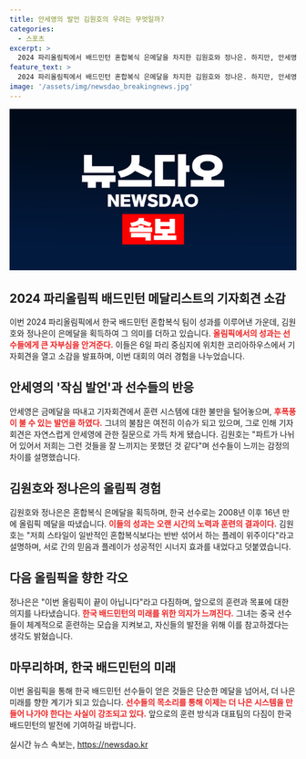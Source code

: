 ```yaml
---
title: 안세영의 발언 김원호의 우려는 무엇일까?
categories:
  - 스포츠
excerpt: >
  2024 파리올림픽에서 배드민턴 혼합복식 은메달을 차지한 김원호와 정나은. 하지만, 안세영의 불참과 ‘작심 발언’으로 팀 분위기는 긴장감이 감돌고 있다. 선수들은 대표팀 훈련 시스템에 대한 우려를 표하며 후속 대회에 대한 각오를 다졌다. 클릭해 자세한 이야기를 확인하세요!
feature_text: >
  2024 파리올림픽에서 배드민턴 혼합복식 은메달을 차지한 김원호와 정나은. 하지만, 안세영의 불참과 ‘작심 발언’으로 팀 분위기는 긴장감이 감돌고 있다. 선수들은 대표팀 훈련 시스템에 대한 우려를 표하며 후속 대회에 대한 각오를 다졌다. 클릭해 자세한 이야기를 확인하세요!
image: '/assets/img/newsdao_breakingnews.jpg'
---
```


<p><img src="/assets/img/newsdao_breakingnews.jpg" alt="koreaapp 속보" /></p>

<h2 data-ke-size="size26">2024 파리올림픽 배드민턴 메달리스트의 기자회견 소감</h2>

<p data-ke-size="size16"></p>

<p>이번 2024 파리올림픽에서 한국 배드민턴 혼합복식 팀이 성과를 이루어낸 가운데, 김원호와 정나은이 은메달을 획득하여 그 의미를 더하고 있습니다. <b><span style="color: #ee2323;">올림픽에서의 성과는 선수들에게 큰 자부심을 안겨준다.</span></b> 이들은 6일 파리 중심지에 위치한 코리아하우스에서 기자회견을 열고 소감을 발표하며, 이번 대회의 여러 경험을 나누었습니다.</p>

<p data-ke-size="size16"></p>

<h2 data-ke-size="size26">안세영의 '작심 발언'과 선수들의 반응</h2>

<p data-ke-size="size16"></p>

<p>안세영은 금메달을 따내고 기자회견에서 훈련 시스템에 대한 불만을 털어놓으며, <b><span style="color: #ee2323;">후폭풍이 불 수 있는 발언을 하였다.</span></b> 그녀의 불참은 여전히 이슈가 되고 있으며, 그로 인해 기자회견은 자연스럽게 안세영에 관한 질문으로 가득 차게 됐습니다. 김원호는 "파트가 나뉘어 있어서 저희는 그런 것들을 잘 느끼지는 못했던 것 같다"며 선수들이 느끼는 감정의 차이를 설명했습니다.</p>

<p data-ke-size="size16"></p>

<h2 data-ke-size="size26">김원호와 정나은의 올림픽 경험</h2>

<p data-ke-size="size16"></p>

<p>김원호와 정나은은 혼합복식 은메달을 획득하며, 한국 선수로는 2008년 이후 16년 만에 올림픽 메달을 따냈습니다. <b><span style="color: #ee2323;">이들의 성과는 오랜 시간의 노력과 훈련의 결과이다.</span></b> 김원호는 "저희 스타일이 일반적인 혼합복식보다는 반반 섞어서 하는 플레이 위주이다"라고 설명하며, 서로 간의 믿음과 플레이가 성공적인 시너지 효과를 내었다고 덧붙였습니다.</p>

<p data-ke-size="size16"></p>

<h2 data-ke-size="size26">다음 올림픽을 향한 각오</h2>

<p data-ke-size="size16"></p>

<p>정나은은 "이번 올림픽이 끝이 아닙니다"라고 다짐하며, 앞으로의 훈련과 목표에 대한 의지를 나타냈습니다. <b><span style="color: #ee2323;">한국 배드민턴의 미래를 위한 의지가 느껴진다.</span></b> 그녀는 중국 선수들이 체계적으로 훈련하는 모습을 지켜보고, 자신들의 발전을 위해 이를 참고하겠다는 생각도 밝혔습니다.</p>

<p data-ke-size="size16"></p>

<h2 data-ke-size="size26">마무리하며, 한국 배드민턴의 미래</h2>

<p data-ke-size="size16"></p>

<p>이번 올림픽을 통해 한국 배드민턴 선수들이 얻은 것들은 단순한 메달을 넘어서, 더 나은 미래를 향한 계기가 되고 있습니다. <b><span style="color: #ee2323;">선수들의 목소리를 통해 이제는 더 나은 시스템을 만들어 나가야 한다는 사실이 강조되고 있다.</span></b> 앞으로의 훈련 방식과 대표팀의 다짐이 한국 배드민턴의 발전에 기여하길 바랍니다.</p>

<p data-ke-size="size16"></p>
실시간 뉴스 속보는, <a href="https://newsdao.kr" rel="dofollow">https://newsdao.kr</a>


